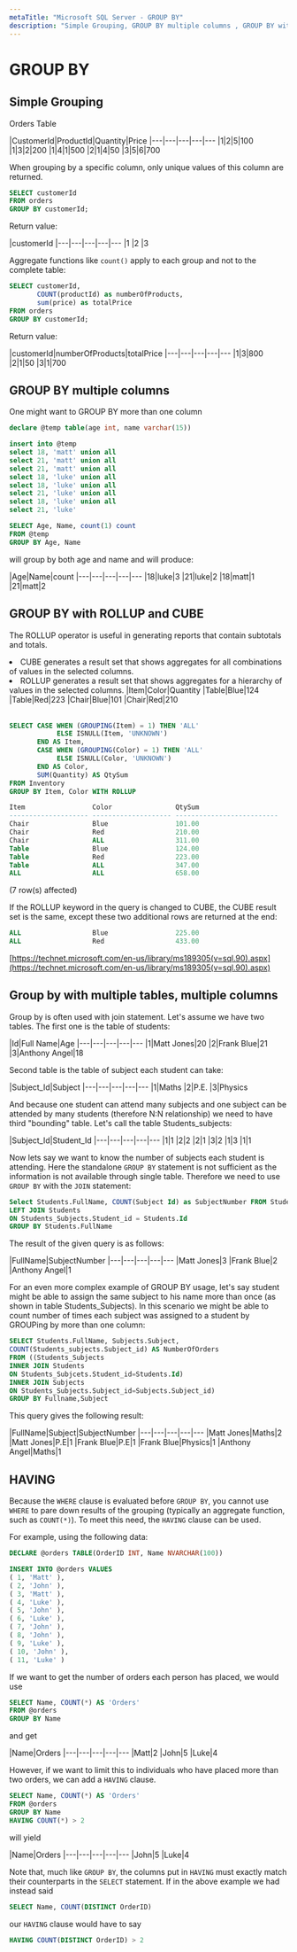 ```yaml
---
metaTitle: "Microsoft SQL Server - GROUP BY"
description: "Simple Grouping, GROUP BY multiple columns , GROUP BY with ROLLUP and CUBE, Group by with multiple tables, multiple columns, HAVING"
---
```


# GROUP BY




## Simple Grouping


Orders Table

|CustomerId|ProductId|Quantity|Price
|---|---|---|---|---
|1|2|5|100
|1|3|2|200
|1|4|1|500
|2|1|4|50
|3|5|6|700

When grouping by a specific column, only unique values of this column are returned.

```sql
SELECT customerId
FROM orders
GROUP BY customerId;

```

Return value:

|customerId
|---|---|---|---|---
|1
|2
|3

Aggregate functions like `count()` apply to each group and not to the complete table:

```sql
SELECT customerId, 
       COUNT(productId) as numberOfProducts,
       sum(price) as totalPrice
FROM orders
GROUP BY customerId;

```

Return value:

|customerId|numberOfProducts|totalPrice
|---|---|---|---|---
|1|3|800
|2|1|50
|3|1|700



## GROUP BY multiple columns 


One might want to GROUP BY more than one column

```sql
declare @temp table(age int, name varchar(15))

insert into @temp
select 18, 'matt' union all
select 21, 'matt' union all
select 21, 'matt' union all
select 18, 'luke' union all
select 18, 'luke' union all
select 21, 'luke' union all
select 18, 'luke' union all
select 21, 'luke'

SELECT Age, Name, count(1) count
FROM @temp 
GROUP BY Age, Name

```

will group by both age and name and will produce:

|Age|Name|count
|---|---|---|---|---
|18|luke|3
|21|luke|2
|18|matt|1
|21|matt|2



## GROUP BY with ROLLUP and CUBE


The ROLLUP operator is useful in generating reports that contain subtotals and totals.

<li>
CUBE generates a result set that shows aggregates for all combinations of values in the selected columns.
</li>
<li>
ROLLUP generates a result set that shows aggregates for a hierarchy of values in the selected columns.
<table><thead>|Item|Color|Quantity
</thead><tbody>|Table|Blue|124
|Table|Red|223
|Chair|Blue|101
|Chair|Red|210
</tbody></table></li>

```sql
SELECT CASE WHEN (GROUPING(Item) = 1) THEN 'ALL'
            ELSE ISNULL(Item, 'UNKNOWN')
       END AS Item,
       CASE WHEN (GROUPING(Color) = 1) THEN 'ALL'
            ELSE ISNULL(Color, 'UNKNOWN')
       END AS Color,
       SUM(Quantity) AS QtySum
FROM Inventory
GROUP BY Item, Color WITH ROLLUP

Item                 Color                QtySum                     
-------------------- -------------------- -------------------------- 
Chair                Blue                 101.00                     
Chair                Red                  210.00                     
Chair                ALL                  311.00                     
Table                Blue                 124.00                     
Table                Red                  223.00                     
Table                ALL                  347.00                     
ALL                  ALL                  658.00 

```

(7 row(s) affected)

If the ROLLUP keyword in the query is changed to CUBE, the CUBE result set is the same, except these two additional rows are returned at the end:

```sql
ALL                  Blue                 225.00                     
ALL                  Red                  433.00 

```

[https://technet.microsoft.com/en-us/library/ms189305(v=sql.90).aspx](https://technet.microsoft.com/en-us/library/ms189305(v=sql.90).aspx)



## Group by with multiple tables, multiple columns


Group by is often used with join statement. Let's assume we have two tables. The first one is the table of students:

|Id|Full Name|Age
|---|---|---|---|---
|1|Matt Jones|20
|2|Frank Blue|21
|3|Anthony Angel|18

Second table is the table of subject each student can take:

|Subject_Id|Subject
|---|---|---|---|---
|1|Maths
|2|P.E.
|3|Physics

And because one student can attend many subjects and one subject can be attended by many students (therefore N:N relationship) we need to have third "bounding" table. Let's call the table Students_subjects:

|Subject_Id|Student_Id
|---|---|---|---|---
|1|1
|2|2
|2|1
|3|2
|1|3
|1|1

Now lets say we want to know the number of subjects each student is attending. Here the standalone `GROUP BY` statement is not sufficient as the information is not available through single table. Therefore we need to use `GROUP BY` with the `JOIN` statement:

```sql
Select Students.FullName, COUNT(Subject Id) as SubjectNumber FROM Students_Subjects
LEFT JOIN Students
ON Students_Subjects.Student_id = Students.Id
GROUP BY Students.FullName

```

The result of the given query is as follows:

|FullName|SubjectNumber
|---|---|---|---|---
|Matt Jones|3
|Frank Blue|2
|Anthony Angel|1

For an even more complex example of GROUP BY usage, let's say student might be able to assign the same subject to his name more than once (as shown in table Students_Subjects).
In this scenario we might be able to count number of times each subject was assigned to a student by GROUPing by more than one column:

```sql
SELECT Students.FullName, Subjects.Subject,
COUNT(Students_subjects.Subject_id) AS NumberOfOrders
FROM ((Students_Subjects
INNER JOIN Students
ON Students_Subjcets.Student_id=Students.Id)
INNER JOIN Subjects
ON Students_Subjects.Subject_id=Subjects.Subject_id)
GROUP BY Fullname,Subject

```

This query gives the following result:

|FullName|Subject|SubjectNumber
|---|---|---|---|---
|Matt Jones|Maths|2
|Matt Jones|P.E|1
|Frank Blue|P.E|1
|Frank Blue|Physics|1
|Anthony Angel|Maths|1



## HAVING


Because the `WHERE` clause is evaluated before `GROUP BY`, you cannot use `WHERE` to pare down results of the grouping (typically an aggregate function, such as `COUNT(*)`). To meet this need, the `HAVING` clause can be used.

For example, using the following data:

```sql
DECLARE @orders TABLE(OrderID INT, Name NVARCHAR(100))

INSERT INTO @orders VALUES
( 1, 'Matt' ),
( 2, 'John' ),
( 3, 'Matt' ),
( 4, 'Luke' ),
( 5, 'John' ),
( 6, 'Luke' ),
( 7, 'John' ),
( 8, 'John' ),
( 9, 'Luke' ),
( 10, 'John' ),
( 11, 'Luke' )

```

If we want to get the number of orders each person has placed, we would use

```sql
SELECT Name, COUNT(*) AS 'Orders'
FROM @orders
GROUP BY Name

```

and get

|Name|Orders
|---|---|---|---|---
|Matt|2
|John|5
|Luke|4

However, if we want to limit this to individuals who have placed more than two orders, we can add a `HAVING` clause.

```sql
SELECT Name, COUNT(*) AS 'Orders'
FROM @orders
GROUP BY Name
HAVING COUNT(*) > 2

```

will yield

|Name|Orders
|---|---|---|---|---
|John|5
|Luke|4

Note that, much like `GROUP BY`, the columns put in `HAVING` must exactly match their counterparts in the `SELECT` statement. If in the above example we had instead said

```sql
SELECT Name, COUNT(DISTINCT OrderID)

```

our `HAVING` clause would have to say

```sql
HAVING COUNT(DISTINCT OrderID) > 2

```

